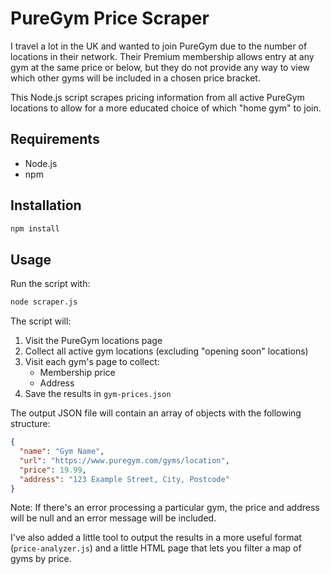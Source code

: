 # PureGym Price Scraper

I travel a lot in the UK and wanted to join PureGym due to the number of locations in their network. Their Premium membership allows entry at any gym at the same price or below, but they do not provide any way to view which other gyms will be included in a chosen price bracket.

This Node.js script scrapes pricing information from all active PureGym locations to allow for a more educated choice of which "home gym" to join.

## Requirements

- Node.js
- npm

## Installation

```bash
npm install
```

## Usage

Run the script with:

```bash
node scraper.js
```

The script will:
1. Visit the PureGym locations page
2. Collect all active gym locations (excluding "opening soon" locations)
3. Visit each gym's page to collect:
   - Membership price
   - Address
4. Save the results in `gym-prices.json`

The output JSON file will contain an array of objects with the following structure:
```json
{
  "name": "Gym Name",
  "url": "https://www.puregym.com/gyms/location",
  "price": 19.99,
  "address": "123 Example Street, City, Postcode"
}
```

Note: If there's an error processing a particular gym, the price and address will be null and an error message will be included.

I've also added a little tool to output the results in a more useful format (`price-analyzer.js`) and a little HTML page that lets you filter a map of gyms by price.
